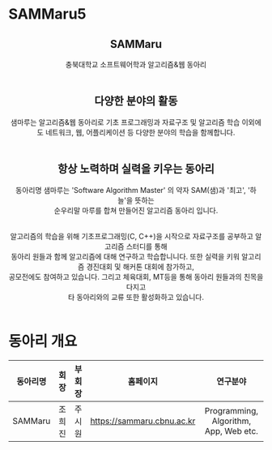 # SAMMaru5


<div align="center">
  
## SAMMaru         
  
충북대학교 소프트웨어학과 알고리즘&웹 동아리<br/><br/>
  
## 다양한 분야의 활동     


샘마루는 알고리즘&웹 동아리로 기초 프로그래밍과 자료구조 및 알고리즘 학습 이외에도 네트워크, 웹, 어플리케이션 등 다양한 분야의 학습을 함께합니다.    <br/><br/>  
  
  
## 항상 노력하며 실력을 키우는 동아리      
동아리명 샘마루는 'Software Algorithm Master' 의 약자 SAM(샘)과 '최고', '하늘'을 뜻하는      
순우리말 마루를 합쳐 만들어진 알고리즘 동아리 입니다.      <br/><br/>

알고리즘의 학습을 위해 기초프로그래밍(C, C++)을 시작으로 자료구조를 공부하고 알고리즘 스터디를 통해       
동아리 원들과 함께 알고리즘에 대해 연구하고 학습합니니다. 또한 실력을 키워 알고리즘 경진대회 및 해커톤 대회에 참가하고,      
공모전에도 참여하고 있습니다. 그리고 체육대회, MT등을 통해 동아리 원들과의 친목을 다지고      
타 동아리와의 교류 또한 활성화하고 있습니다.        <br/><br/>
</div>

# 동아리 개요

<div align = "center">


|동아리명|회장|부회장|홈페이지|연구분야|
|:---:|:---:|:---:|:---:|:---:|
|SAMMaru|조희진|주시원|https://sammaru.cbnu.ac.kr|Programming, Algorithm, App, Web etc.|
  
</div>
